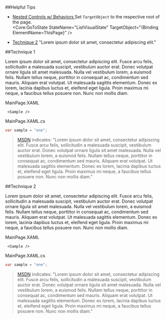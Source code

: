 ##Helpful Tips

* [ Nested Controls w/ Behaviors ](https://github.com/Windows-XAML/Template10/wiki/Techniques#technique-1) 
   Set `TargetObject` to the respective root of the page.  
     <Core:GoToState StateName="ListVisualState" TargetObject="{Binding ElementName=ThisPage}" />

* [Technique 2](https://github.com/Windows-XAML/Template10/wiki/Techniques#technique-2) "Lorem ipsum dolor sit amet, consectetur adipiscing elit." 

##Technique 1

Lorem ipsum dolor sit amet, consectetur adipiscing elit. Fusce arcu felis, sollicitudin a malesuada suscipit, vestibulum auctor erat. Donec volutpat ornare ligula sit amet malesuada. Nulla vel vestibulum lorem, a euismod felis. Nullam tellus neque, porttitor in consequat ac, condimentum sed mauris. Aliquam erat volutpat. Ut malesuada sagittis elementum. Donec ex lorem, lacinia dapibus luctus et, eleifend eget ligula. Proin maximus mi neque, a faucibus tellus posuere non. Nunc non mollis diam.

MainPage.XAML

````XAML
 <Sample />
````

MainPage.XAML.cs

````csharp
var sample = "one";
````

> [MSDN](http://msdn.com) indicates: "Lorem ipsum dolor sit amet, consectetur adipiscing elit. Fusce arcu felis, sollicitudin a malesuada suscipit, vestibulum auctor erat. Donec volutpat ornare ligula sit amet malesuada. Nulla vel vestibulum lorem, a euismod felis. Nullam tellus neque, porttitor in consequat ac, condimentum sed mauris. Aliquam erat volutpat. Ut malesuada sagittis elementum. Donec ex lorem, lacinia dapibus luctus et, eleifend eget ligula. Proin maximus mi neque, a faucibus tellus posuere non. Nunc non mollis diam."

##Technique 2

Lorem ipsum dolor sit amet, consectetur adipiscing elit. Fusce arcu felis, sollicitudin a malesuada suscipit, vestibulum auctor erat. Donec volutpat ornare ligula sit amet malesuada. Nulla vel vestibulum lorem, a euismod felis. Nullam tellus neque, porttitor in consequat ac, condimentum sed mauris. Aliquam erat volutpat. Ut malesuada sagittis elementum. Donec ex lorem, lacinia dapibus luctus et, eleifend eget ligula. Proin maximus mi neque, a faucibus tellus posuere non. Nunc non mollis diam.

MainPage.XAML

````XAML
 <Sample />
````

MainPage.XAML.cs

````csharp
var sample = "one";
````

> [MSDN](http://msdn.com) indicates: "Lorem ipsum dolor sit amet, consectetur adipiscing elit. Fusce arcu felis, sollicitudin a malesuada suscipit, vestibulum auctor erat. Donec volutpat ornare ligula sit amet malesuada. Nulla vel vestibulum lorem, a euismod felis. Nullam tellus neque, porttitor in consequat ac, condimentum sed mauris. Aliquam erat volutpat. Ut malesuada sagittis elementum. Donec ex lorem, lacinia dapibus luctus et, eleifend eget ligula. Proin maximus mi neque, a faucibus tellus posuere non. Nunc non mollis diam."
